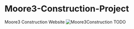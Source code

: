 # Moore3-Construction-Project
Moore3 Construction Website
![Moore3Construction TODO](https://i.gyazo.com/a3486ddb84312a56f5b1d62abbd7a9e7.png)
